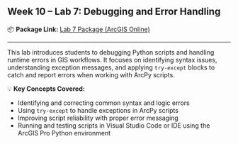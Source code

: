 ## **Week 10 – Lab 7: Debugging and Error Handling**
 
📦 **Package Link:** [Lab 7 Package (ArcGIS Online)](https://arcg.is/1D09vP)

---

This lab introduces students to debugging Python scripts and handling runtime errors in GIS workflows. It focuses on identifying syntax issues, understanding exception messages, and applying `try-except` blocks to catch and report errors when working with ArcPy scripts.

💡 **Key Concepts Covered:**
- Identifying and correcting common syntax and logic errors
- Using `try-except` to handle exceptions in ArcPy scripts
- Improving script reliability with proper error messaging
- Running and testing scripts in Visual Studio Code or IDE using the ArcGIS Pro Python environment

